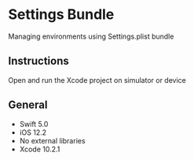 # Settings Bundle
Managing environments using Settings.plist bundle


## Instructions

Open and run the Xcode project on simulator or device

## General

- Swift 5.0
- iOS 12.2
- No external libraries
- Xcode 10.2.1
